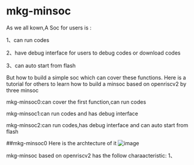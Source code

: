 # mkg-minsoc
As we all kown,A Soc for users is :
  
  1、can run codes 

  2、have debug interface for users to debug codes or download codes

  3、can auto start from flash 

But how to build a simple soc which can cover these functions. Here is a tutorial for others to learn how to build a minsoc based on openriscv2 by  three minsoc

  mkg-minsoc0:can cover the first function,can run codes

  mkg-minsoc1:can run codes and has debug interface

  mkg-minsoc2:can run codes,has debug interface and can auto start from flash

##mkg-minsoc0
Here is the archtecture of it
![image](https://github.com/lx324310/mkg-minsoc/doc/mkg-minsoc0.png)







mkg-minsoc based on openriscv2 has the follow charaacteristic:
1、
